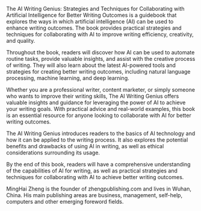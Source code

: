 
The AI Writing Genius: Strategies and Techniques for Collaborating with Artificial Intelligence for Better Writing Outcomes is a guidebook that explores the ways in which artificial intelligence (AI) can be used to enhance writing outcomes. The book provides practical strategies and techniques for collaborating with AI to improve writing efficiency, creativity, and quality.

Throughout the book, readers will discover how AI can be used to automate routine tasks, provide valuable insights, and assist with the creative process of writing. They will also learn about the latest AI-powered tools and strategies for creating better writing outcomes, including natural language processing, machine learning, and deep learning.

Whether you are a professional writer, content marketer, or simply someone who wants to improve their writing skills, The AI Writing Genius offers valuable insights and guidance for leveraging the power of AI to achieve your writing goals. With practical advice and real-world examples, this book is an essential resource for anyone looking to collaborate with AI for better writing outcomes.

The AI Writing Genius introduces readers to the basics of AI technology and how it can be applied to the writing process. It also explores the potential benefits and drawbacks of using AI in writing, as well as ethical considerations surrounding its usage.

By the end of this book, readers will have a comprehensive understanding of the capabilities of AI for writing, as well as practical strategies and techniques for collaborating with AI to achieve better writing outcomes.

MingHai Zheng is the founder of zhengpublishing.com and lives in Wuhan, China. His main publishing areas are business, management, self-help, computers and other emerging foreword fields.
